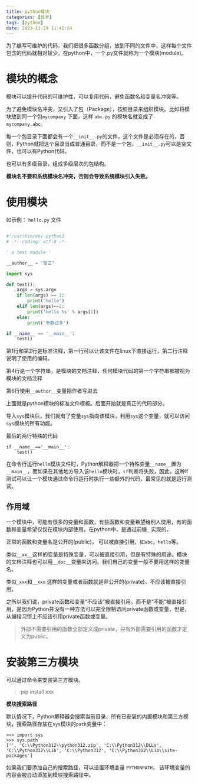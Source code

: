 ```yaml
---
title: python模块
categories: [技术]
tags: [python]
date: 2023-11-29 11:41:24
---
```


为了编写可维护的代码，我们把很多函数分组，放到不同的文件中，这样每个文件包含的代码就相对较少，在python中，一个.py文件就称为一个模块(module)。

<!-- more -->

# 模块的概念

模块可以提升代码的可维护性，可以复用代码，避免函数名和变量名冲突等。

为了避免模块名冲突，又引入了包（Package），按照目录来组织模块。比如将模块放到同一个包`mycompany` 下面，这样 `abc.py` 的模块名就变成了 `mycompany.abc`。

每一个包目录下面都会有一个`__init__.py`的文件，这个文件是必须存在的，否则，Python就把这个目录当成普通目录，而不是一个包，`__init__.py`可以是空文件，也可以有Python代码。

也可以有多级目录，组成多级层次的包结构。

**模块名不要和系统模块名冲突，否则会导致系统模块引入失败。**

# 使用模块

如示例： `hello.py` 文件

```python

#!/usr/bin/env python3
# -*- coding: utf-8 -*-

' a test module '

__author__ = "张三"

import sys

def test():
    args = sys.argv
    if len(args) == 1:
        print('hello')
    elif len(args)==2:
        print('hello %s' % args[1])
    else:
        print('参数过多')

if __name__ == '__main__':
    test()

```
第1行和第2行是标准注释，第一行可以让该文件在linux下直接运行，第二行注释说明了使用的编码。

第4行是一个字符串，是模块的文档注释，任何模块代码的第一个字符串都被视为模块的文档注释

第6行使用`__author__`变量把作者写进去

上面就是python模块的标准文件模板。后面开始就是真正的代码部分。

导入`sys`模块后，我们就有了变量`sys`指向该模块，利用`sys`这个变量，就可以访问`sys`模块的所有功能。

最后的两行特殊的代码

```shell
if __name__=='__main__':
    test()
```
在命令行运行`hello`模块文件时，Python解释器把一个特殊变量`__name__`置为`__main__`，而如果在其他地方导入该`hello`模块时，`if`判断将失败，因此，这种if测试可以让一个模块通过命令行运行时执行一些额外的代码，最常见的就是运行测试。


## 作用域

一个模块中，可能有很多的变量和函数，有些函数和变量希望给别人使用，有的函数和变量希望仅仅在模块内部使用，在python中，是通过前缀`_` 实现的。

正常的函数和变量名是公开的(public)， 可以被直接引用，如`abc`，`hello`等。

类似`__xx__`这样的变量是特殊变量，可以被直接引用，但是有特殊的用途。模块的文档注释也可以用`__doc__`变量来访问。我们自己的变量一般不要用这样的变量名。

类似`_xxx`和`__xxx` 这样的变量或者函数就是非公开的(private)，不应该被直接引用。

之所以我们说，private函数和变量“不应该”被直接引用，而不是“不能”被直接引用，是因为Python并没有一种方法可以完全限制访问private函数或变量，但是，从编程习惯上不应该引用private函数或变量。

> 外部不需要引用的函数全部定义成private，只有外部需要引用的函数才定义为public。

# 安装第三方模块

可以通过命令来安装第三方模块。

> pip install xxx

**模块搜索路径**

默认情况下，Python解释器会搜索当前目录、所有已安装的内置模块和第三方模块，搜索路径存放在`sys`模块的`path`变量中：

```shell
>>> import sys
>>> sys.path
['', 'C:\\Python312\\python312.zip', 'C:\\Python312\\DLLs', 'C:\\Python312\\Lib', 'C:\\Python312', 'C:\\Python312\\Lib\\site-packages']
```

如果我们要添加自己的搜索路径，可以设置环境变量 `PYTHONPATH`， 该环境变量的内容会被自动添加到模块搜索路径中。

